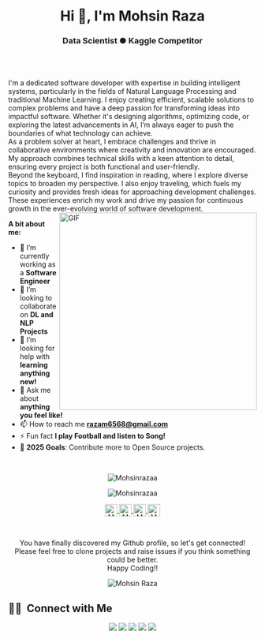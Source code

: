 <h1 align="center">Hi 👋, I'm Mohsin Raza</h1>
<h3 align="center">Data Scientist ● Kaggle Competitor</h3>

<br />
<br />
<br />
I'm a dedicated software developer with expertise in building intelligent systems, particularly in the fields of Natural Language Processing and traditional Machine Learning. I enjoy creating efficient, scalable solutions to complex problems and have a deep passion for transforming ideas into impactful software. Whether it's designing algorithms, optimizing code, or exploring the latest advancements in AI, I’m always eager to push the boundaries of what technology can achieve.
<br/>
As a problem solver at heart, I embrace challenges and thrive in collaborative environments where creativity and innovation are encouraged. My approach combines technical skills with a keen attention to detail, ensuring every project is both functional and user-friendly.
<br/>
Beyond the keyboard, I find inspiration in reading, where I explore diverse topics to broaden my perspective. I also enjoy traveling, which fuels my curiosity and provides fresh ideas for approaching development challenges. These experiences enrich my work and drive my passion for continuous growth in the ever-evolving world of software development.
<be>
<img align="right" alt="GIF" src="https://media.giphy.com/media/L8K62iTDkzGX6/giphy.gif" width="400px" />
  
**A bit about me:**

- 🔭 I’m currently working as a **Software Engineer**
- 👯 I’m looking to collaborate on **DL and NLP Projects**
- 🤔 I’m looking for help with **learning anything new!**
- 💬 Ask me about **anything you feel like!**
- 📫 How to reach me **razam6568@gmail.com**
- ⚡ Fun fact **I play Football and listen to Song!**
- 🥅 **2025 Goals**: Contribute more to Open Source projects.

<br>
<p align="center">
<img src="https://github-readme-stats.vercel.app/api?username=Mohsinrazaa&show_icons=true" alt="Mohsinrazaa"/>
</p>
<p align="center">
<img src="https://github-readme-stats.vercel.app/api/top-langs/?username=Mohsinrazaa&layout=compact" (https://github.com/Mohsinrazaa/github-readme-stats) alt="Mohsinrazaa"/>
</p>

<p align="center">
<a href="https://www.linkedin.com/in/mohsin-raza-46b5a6134">	
  <img align="center" alt="Mohsin Raza | LinkdeIn" width="25px" height="25" src="https://cdn.jsdelivr.net/npm/simple-icons@v3/icons/linkedin.svg" />	
</a>		
<a href="https://www.kaggle.com/razamh">	
  <img align="center" alt="Mohsin Raza | Kaggle" width="25px" height="25" src="https://cdn.jsdelivr.net/npm/simple-icons@v3/icons/kaggle.svg" />	
</a>	
<a href="http://www.fiverr.com/s2/7f29466eb7">	
  <img align="center" alt="Mohsin Raza | Fiverr" width="25px" height="25" src="https://cdn.jsdelivr.net/npm/simple-icons@v3/icons/fiverr.svg" />	
</a>	
<a href="https://www.instagram.com/razan6568">	
  <img align="center" alt="Mohsin Raza | Instagram" width="25px" height="25" src="https://cdn.jsdelivr.net/npm/simple-icons@v3/icons/instagram.svg" />	
</a>
</p>
<br>

<p align="center">
You have finally discovered my Github profile, so let's get connected!
<br/>
Please feel free to clone projects and raise issues if you think something could be better.
<br/>
Happy Coding!!
</p>  

<p align="center"> <img src="https://komarev.com/ghpvc/?username=Mohsinrazaa" alt="Mohsin Raza" /> </p>

## 🤝🏻 &nbsp;Connect with Me
<p align="center">
<a href="https://www.kaggle.com/razamh"><img src="https://img.shields.io/badge/-Mohsin%20Raza-0077B5?style=flat&logo=kaggle&logoColor=white"/></a>
<a href="https://www.linkedin.com/in/mohsin-raza-46b5a6134"><img src="https://img.shields.io/badge/-Mohsin%20Raza-0077B5?style=flat&logo=Linkedin&logoColor=white"/></a>
<a href="mailto:raazabc60@gmail.com"><img src="https://img.shields.io/badge/-raazabc60@gmail.com-D14836?style=flat&logo=Gmail&logoColor=white"/></a>
<a href="https://www.instagram.com/razam6568/"><img src="https://img.shields.io/badge/-@mohsinraza-E4405F?style=flat&logo=Instagram&logoColor=white"/></a>
<a href="https://www.facebook.com/razam66"><img src="https://img.shields.io/badge/-@mohsinraa-1877F2?style=flat&logo=Facebook&logoColor=white"/></a>

